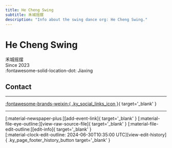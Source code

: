 ```yaml
---
title: He Cheng Swing
subtitle: 禾城摇摆
description: "Info about the swing dance org: He Cheng Swing."
---
```


# He Cheng Swing

禾城摇摆  
Since 2023  
:fontawesome-solid-location-dot: Jiaxing  


## Contact


---

 [:fontawesome-brands-weixin:{ .ky_social_links_icon }](# "禾城摇摆"){ target='_blank' }

---

<div class="ky_page_footer" markdown>
<div class="ky_page_footer_trailing" markdown="span">
[:material-newspaper-plus:][add-event-link]{ target='_blank' }
[:material-file-eye-outline:][view-raw-source-file]{ target='_blank' }
[:material-file-edit-outline:][edit-info]{ target='_blank' }
</div>
<div class="ky_page_footer_leading" markdown="span">
[:material-clock-edit-outline: 2024-06-30T10:35:00 UTC][view-edit-history]{ .ky_page_footer_history_button target='_blank' }
</div>
</div>

[add-event-link]: https://github.com/swingdance/events/issues/new?assignees=&labels=add+event&projects=&template=02-add_entity.yml&title=%5Bzh_CN%5D%20%3CName%3E&region=zh_CN&province=Zhejiang&city=Jiaxing&org_id=he-cheng-swing "Add Event"
[view-raw-source-file]: https://github.com/swingdance/orgs/blob/main/zh_CN/he-cheng-swing.json "View Raw Source File"
[edit-info]: https://github.com/swingdance/orgs/issues/new?assignees=&labels=update+org&projects=&template=03-update_entity.yml&title=%5Bzh_CN%5D%20He%20Cheng%20Swing&region=zh_CN&id=he-cheng-swing&name=He%20Cheng%20Swing "Edit Info"

[view-edit-history]: https://github.com/swingdance/orgs/commits/main/zh_CN/he-cheng-swing.json "View Edit History"
